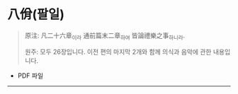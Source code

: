 # 八佾(팔일)

> 原注: 凡二十六章<sub>이라</sub> 通前篇末二章<sub>하여</sub> 皆論禮樂之事<sub>하니라</sub>.
> 
> 원주: 모두 26장입니다. 이전 편의 마지막 2개와 함께 의식과 음악에 관한 내용입니다.

* PDF 파일

---

